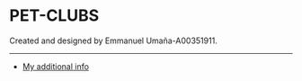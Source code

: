 # PET-CLUBS

Created and designed by Emmanuel Umaña-A00351911.
___

 * [My additional info](https://github.com/idkwhattoputkk)
